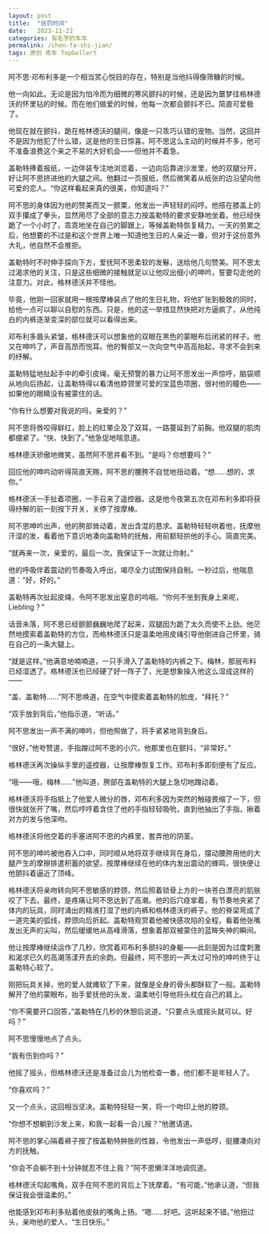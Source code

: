 ```yaml
---
layout: post
title:  "惩罚时间"
date:   2023-11-22
categories: 有名字的车车
permalink: /chen-fa-shi-jian/
tags: 原创 练车 TopGellert
---
```



阿不思·邓布利多是一个相当赏心悦目的存在，特别是当他抖得像筛糠的时候。

他一向如此。无论是因为怕冷而为细微的寒风颤抖的时候，还是因为噩梦往格林德沃的怀里钻的时候。而在他们做爱的时候，他每一次都会颤抖不已。简直可爱极了。

他现在就在颤抖，跪在格林德沃的腿间，像是一只乖巧认错的宠物。当然，这回并不是因为他犯了什么错，这是他的生日惊喜。阿不思这么主动的时候并不多，他可不准备浪费这个来之不易的大好机会——但他并不着急。

盖勒特捧着报纸，一边佯装专注地浏览着，一边向后靠进沙发里，他的双腿分开，好让阿不思挤进他的大腿之间。他翻过一页报纸，然后微笑着从纸张的边沿望向他可爱的恋人。“你这样看起来真的很美，你知道吗？”

阿不思的身体因为他的赞美而又一颤栗，他发出一声轻轻的闷哼。他搭在膝盖上的双手攥成了拳头，显然用尽了全部的意志力按盖勒特的要求安静地坐着。他已经快跪了一个小时了，乖乖地坐在自己的脚跟上，等候盖勒特恢复精力。一天的劳累之后，他想要的不过是和这个世界上唯一知道他生日的人亲近一番，但对于这份意外大礼，他自然不会推拒。

盖勒特时不时伸手探向下方，爱抚阿不思柔软的发鬈，送给他几句赞美。阿不思太过渴求他的关注，只是这些细微的接触就足以让他叹出细小的呻吟，誓要勾走他的注意力。对此，格林德沃并不怪他。

毕竟，他刚一回家就用一根按摩棒装点了他的生日礼物，将他扩张到极致的同时，给他一点可以聊以自慰的东西。只是，他的这一举措显然快把对方逼疯了，从他纯白的内裤逐渐变深的部位就可以看得出来。

邓布利多眉头紧皱，格林德沃可以想象他的双眼在黑色的蒙眼布后闭紧的样子。他又在呻吟了，声音高昂而悦耳。他的臀部又一次向空气中高高抬起，寻求不会到来的纾解。

盖勒特猛地扯起手中的牵引皮绳，毫无预警的暴力让阿不思发出一声惊呼，脑袋顺从地向后扬起，让盖勒特得以看清他脖颈里可爱的宝蓝色项圈，很衬他的瞳色——如果他的眼睛没有被蒙住的话。

“你有什么想要对我说的吗，亲爱的？”

阿不思将唇咬得鲜红，脸上的红晕企及了双耳，一路蔓延到了前胸。他双腿的肌肉都绷紧了。“快、快到了。”他急促地喘息道。

格林德沃骄傲地微笑，虽然阿不思并看不到。“是吗？你想要吗？”

回应他的呻吟动听得简直天赐，阿不思的腰胯不自觉地扭动着。“想……想的，求你。”

格林德沃一手扯着项圈，一手召来了遥控器。这是他今夜第五次在邓布利多即将获得纾解的前一刻按下开关，关停了按摩棒。

阿不思呻吟出声，他的胯部耸动着，发出含混的恳求。盖勒特轻轻哄着他，抚摩他汗湿的发，看着他下意识地凑向盖勒特的抚触，用前额轻拱他的手心。简直完美。

“就再来一次，亲爱的，最后一次。我保证下一次就让你射。”

他的呼吸伴着震动的节奏吸入呼出，竭尽全力试图保持自制。一秒过后，他喘息道：“好，好的。”

盖勒特再次扯起皮绳，令阿不思发出窒息的呜咽。“你何不坐到我身上来呢，Liebling？”

话音未落，阿不思已经颤颤巍巍地爬了起来，双腿因为跪了太久而使不上劲。他茫然地摸索着盖勒特的方位，而格林德沃只是温柔地用皮绳引导他倒进自己怀里，骑在自己的一条大腿上。

“就是这样。”他满意地喃喃道，一只手滑入了盖勒特的内裤之下。梅林，那层布料已经湿透了。格林德沃也已经硬了好一阵子了，光是想象操入他这么湿成这样的——

“盖、盖勒特……”阿不思唤道，在空气中摸索着盖勒特的脸庞，“拜托？”

“双手放到背后，”他指示道，“听话。”

阿不思发出一声不满的呻吟，但他照做了，将手紧紧地背到身后。

“很好，”他夸赞道，手指蹭过阿不思的小穴，他那里也在颤抖，“非常好。”

格林德沃再次操纵手里的遥控器，让按摩棒恢复工作。邓布利多即刻便有了反应。

“哦——哦，梅林……”他叫道，胯部在盖勒特的大腿上急切地蹭动着。

格林德沃将手指抵上了他爱人微分的唇，邓布利多因为突然的触碰畏缩了一下，但很快就张开了嘴，然后哼哼着含住了他的手指轻轻吸吮，直到他抽出了手指，揪着对方的发与他深吻。

格林德沃将他空着的手塞进阿不思的内裤里，套弄他的阴茎。

阿不思的呻吟被他吞入口中，同时顺从地将双手继续背在身后，摆动腰胯用他的大腿产生的摩擦排遣积蓄的欲望。按摩棒继续在他的体内发出震动的蜂鸣，很快便让他颤抖着逼近了顶峰。

格林德沃将亲吻转向阿不思敏感的脖颈，然后照着锁骨上方的一块苍白漂亮的肌肤咬了下去。最终，是疼痛让阿不思达到了高潮。他的后穴痉挛着，有节奏地夹紧了体内的玩具，同时涌出的精液打湿了他的内裤和格林德沃的裤子。他的脊梁弯成了一道完美的弧线，脖颈向后折起。盖勒特观赏着他被快感攻陷的全程，看着他张嘴发出无声的尖叫，然后缓缓地从高峰滑落，想象着那双被蒙住的蓝眸失神的瞬间。

他让按摩棒继续运作了几秒，欣赏着邓布利多颤抖的身躯——此刻是因为过度刺激和渴求已久的高潮荡漾开去的余韵。但最终，阿不思的一声太过可怜的呻吟终于让盖勒特心软了。

刚把玩具关掉，他的爱人就瘫软了下来，就像是全身的骨头都酥软了一般。盖勒特解开了他的蒙眼布，抬手爱抚他的头发，温柔地引导他将头枕在自己的肩上。

“你不需要开口回答，”盖勒特在几秒的休憩后说道，“只要点头或摇头就可以。好吗？”

阿不思慢慢地点了点头。

“我有伤到你吗？”

他摇了摇头，但格林德沃还是准备过会儿为他检查一番，他们都不是年轻人了。

“你喜欢吗？”

又一个点头，这回相当坚决。盖勒特轻轻一笑，将一个吻印上他的脖颈。

“你想不想躺到沙发上来，和我一起看一会儿报？”他邀请道。

阿不思的掌心隔着裤子按了按盖勒特肿胀的性器，令他发出一声低哼，挺腰凑向对方的抚触。

“你会不会躺不到十分钟就忍不住上我？”阿不思懒洋洋地调侃道。

格林德沃勾起嘴角，双手在阿不思的背后上下抚摩着。“有可能，”他承认道，“但我保证我会很温柔的。”

他能感到邓布利多贴着他皮肤的嘴角上扬。“嗯……好吧。这听起来不错。”他扭过头，亲吻他的爱人，“生日快乐。”



